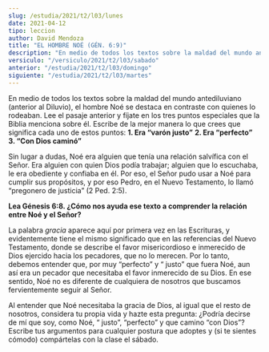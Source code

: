 ```yaml
---
slug: /estudia/2021/t2/l03/lunes
date: 2021-04-12
tipo: leccion
author: David Mendoza
title: "EL HOMBRE NOÉ (GÉN. 6:9)"
description: "En medio de todos los textos sobre la maldad del mundo antediluviano (anterior al Diluvio), el hombre Noé se destaca en contraste con quienes lo rodeaban. Lee el pasaje anterior y fíjate en los tres puntos especiales que la Biblia menciona sobre él"
versiculo: "/versiculo/2021/t2/l03/sabado"
anterior: "/estudia/2021/t2/l03/domingo"
siguiente: "/estudia/2021/t2/l03/martes"
---
```


En medio de todos los textos sobre la maldad del mundo antediluviano
(anterior al Diluvio), el hombre Noé se destaca en contraste con
quienes lo rodeaban. Lee el pasaje anterior y fíjate en los tres
puntos especiales que la Biblia menciona sobre él. Escribe de la
mejor manera lo que crees que significa cada uno de estos puntos:
**1\. Era “varón justo”** **2\. Era “perfecto”** **3\. “Con Dios caminó”**

Sin lugar a dudas, Noé era alguien que tenía una
relación salvífica con el Señor. Era alguien con quien
Dios podía trabajar; alguien que lo escuchaba, le era obediente y
confiaba en él. Por eso, el Señor pudo usar a Noé para
cumplir sus propósitos, y por eso Pedro, en el Nuevo Testamento,
lo llamó “pregonero de justicia” (2 Ped. 2:5).


**Lea Génesis 6:8. ¿Cómo nos ayuda ese texto a
comprender la relación entre Noé y el Señor?**

La palabra _gracia_ aparece aquí por primera vez en las
Escrituras, y evidentemente tiene el mismo significado que en las
referencias del Nuevo Testamento, donde se describe el favor
misericordioso e inmerecido de Dios ejercido hacia los pecadores, que
no lo merecen. Por lo tanto, debemos entender que, por muy
“perfecto” y “ justo” que fuera Noé, aun
así era un pecador que necesitaba el favor inmerecido de su Dios.
En ese sentido, Noé no es diferente de cualquiera de nosotros que
buscamos fervientemente seguir al Señor.


Al entender que Noé necesitaba la gracia de Dios, al igual que el
resto de nosotros, considera tu propia vida y hazte esta pregunta:
¿Podría decirse de mí que soy, como Noé, “
justo”, “perfecto” y que camino “con
Dios”? Escribe tus argumentos para cualquier postura que adoptes
y (si te sientes cómodo) compártelas con la clase el
sábado.
